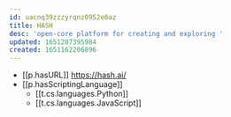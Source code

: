 ```yaml
---
id: uacnq39zzzyrqnz0952e0az
title: HASH
desc: 'open-core platform for creating and exploring '
updated: 1651207395984
created: 1651162206896
---
```



- [[p.hasURL]] https://hash.ai/
- [[p.hasScriptingLanguage]] 
  - [[t.cs.languages.Python]]
  - [[t.cs.languages.JavaScript]]
